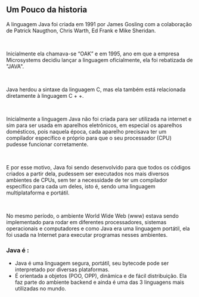 ## Um Pouco da historia

A linguagem Java foi criada em 1991 por James Gosling com a colaboração de Patrick Naugthon, Chris Warth, Ed Frank e Mike Sheridan.

<br />

Inicialmente ela chamava-se “OAK” e em 1995, ano em que a empresa Microsystems decidiu lançar a linguagem oficialmente, ela foi rebatizada de "JAVA".

<br />

Java herdou a sintaxe da linguagem C, mas ela também está relacionada diretamente à linguagem C + +.

<br />

Inicialmente a linguagem Java não foi criada para ser utilizada na internet e sim para ser usada em aparelhos eletrônicos, em especial os aparelhos domésticos, pois naquela época, cada aparelho precisava ter um compilador específico e próprio para  que o seu processador (CPU) pudesse funcionar corretamente.

<br />

E por esse motivo, Java foi sendo desenvolvido para que todos os códigos criados a partir dela, pudessem ser executados nos mais diversos ambientes de CPUs, sem ter a necessidade de ter um compilador específico para cada um deles, isto é, sendo uma linguagem multiplataforma e portátil.

<br />

No mesmo período, o ambiente World Wide Web (www) estava sendo implementado para rodar em diferentes processadores, sistemas operacionais e computadores e como Java era uma linguagem portátil, ela foi usada na Internet para executar programas nesses ambientes. 

### Java é :

* Java é uma linguagem segura, portátil, seu bytecode pode ser interpretado por diversas plataformas. 
* É orientada a objetos (POO, OPP), dinâmica e de fácil distribuição. Ela faz parte do ambiente backend e ainda é uma das 3 linguagens mais utilizadas no mundo. 
